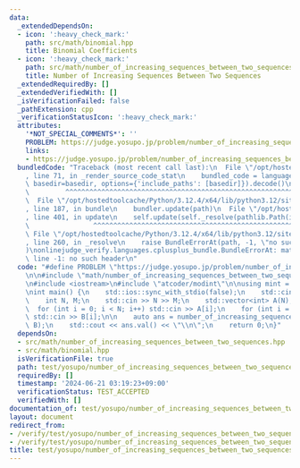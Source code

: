 ```yaml
---
data:
  _extendedDependsOn:
  - icon: ':heavy_check_mark:'
    path: src/math/binomial.hpp
    title: Binomial Coefficients
  - icon: ':heavy_check_mark:'
    path: src/math/number_of_increasing_sequences_between_two_sequences.hpp
    title: Number of Increasing Sequences Between Two Sequences
  _extendedRequiredBy: []
  _extendedVerifiedWith: []
  _isVerificationFailed: false
  _pathExtension: cpp
  _verificationStatusIcon: ':heavy_check_mark:'
  attributes:
    '*NOT_SPECIAL_COMMENTS*': ''
    PROBLEM: https://judge.yosupo.jp/problem/number_of_increasing_sequences_between_two_sequences
    links:
    - https://judge.yosupo.jp/problem/number_of_increasing_sequences_between_two_sequences
  bundledCode: "Traceback (most recent call last):\n  File \"/opt/hostedtoolcache/Python/3.12.4/x64/lib/python3.12/site-packages/onlinejudge_verify/documentation/build.py\"\
    , line 71, in _render_source_code_stat\n    bundled_code = language.bundle(stat.path,\
    \ basedir=basedir, options={'include_paths': [basedir]}).decode()\n          \
    \         ^^^^^^^^^^^^^^^^^^^^^^^^^^^^^^^^^^^^^^^^^^^^^^^^^^^^^^^^^^^^^^^^^^^^^^^^^^^^^^^^^\n\
    \  File \"/opt/hostedtoolcache/Python/3.12.4/x64/lib/python3.12/site-packages/onlinejudge_verify/languages/cplusplus.py\"\
    , line 187, in bundle\n    bundler.update(path)\n  File \"/opt/hostedtoolcache/Python/3.12.4/x64/lib/python3.12/site-packages/onlinejudge_verify/languages/cplusplus_bundle.py\"\
    , line 401, in update\n    self.update(self._resolve(pathlib.Path(included), included_from=path))\n\
    \                ^^^^^^^^^^^^^^^^^^^^^^^^^^^^^^^^^^^^^^^^^^^^^^^^^^^^^^^^^\n \
    \ File \"/opt/hostedtoolcache/Python/3.12.4/x64/lib/python3.12/site-packages/onlinejudge_verify/languages/cplusplus_bundle.py\"\
    , line 260, in _resolve\n    raise BundleErrorAt(path, -1, \"no such header\"\
    )\nonlinejudge_verify.languages.cplusplus_bundle.BundleErrorAt: math/number_of_increasing_sequences_between_two_sequences.hpp:\
    \ line -1: no such header\n"
  code: "#define PROBLEM \"https://judge.yosupo.jp/problem/number_of_increasing_sequences_between_two_sequences\"\
    \n\n#include \"math/number_of_increasing_sequences_between_two_sequences.hpp\"\
    \n#include <iostream>\n#include \"atcoder/modint\"\n\nusing mint = atcoder::modint998244353;\n\
    \nint main() {\n    std::ios::sync_with_stdio(false);\n    std::cin.tie(nullptr);\n\
    \    int N, M;\n    std::cin >> N >> M;\n    std::vector<int> A(N), B(N);\n  \
    \  for (int i = 0; i < N; i++) std::cin >> A[i];\n    for (int i = 0; i < N; i++)\
    \ std::cin >> B[i];\n\n    auto ans = number_of_increasing_sequences_between_two_sequences<mint>(A,\
    \ B);\n    std::cout << ans.val() << \"\\n\";\n    return 0;\n}"
  dependsOn:
  - src/math/number_of_increasing_sequences_between_two_sequences.hpp
  - src/math/binomial.hpp
  isVerificationFile: true
  path: test/yosupo/number_of_increasing_sequences_between_two_sequences.test.cpp
  requiredBy: []
  timestamp: '2024-06-21 03:19:23+09:00'
  verificationStatus: TEST_ACCEPTED
  verifiedWith: []
documentation_of: test/yosupo/number_of_increasing_sequences_between_two_sequences.test.cpp
layout: document
redirect_from:
- /verify/test/yosupo/number_of_increasing_sequences_between_two_sequences.test.cpp
- /verify/test/yosupo/number_of_increasing_sequences_between_two_sequences.test.cpp.html
title: test/yosupo/number_of_increasing_sequences_between_two_sequences.test.cpp
---
```

